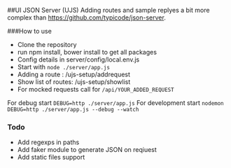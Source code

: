 
##UI JSON Server (UJS)
Adding routes and sample replyes a bit more complex than https://github.com/typicode/json-server.

###How to use
 - Clone the repository
 - run npm install, bower install to get all packages
 - Config details in server/config/local.env.js
 - Start with ```node ./server/app.js```
 - Adding a route : /ujs-setup/addrequest
 - Show list of routes: /ujs-setup/showlist
 - For mocked requests call for ```/api/YOUR_ADDED_REQUEST```


For debug start ```DEBUG=http ./server/app.js```
For development start ```nodemon DEBUG=http ./server/app.js --debug --watch```


### Todo
 - Add regexps in paths
 - Add faker module to generate JSON on reqiuest
 - Add static files support

